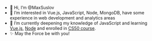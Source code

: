 - 👋 Hi, I’m @MaxSuslov
- 👀 I’m interested in Vue.js, JavaScript, Node, MongoDB, have some experience in web development and analytics areas
- 🌱 I’m currently deepening my knowledge of JavaScript and learning <a href="https://www.udemy.com/course/vuejs-2-the-complete-guide/" target="_blank">Vue.js</a>, <a href="https://www.udemy.com/course/learn-javascript-full-stack-from-scratch/" target="_blank">Node</a> and enrolled in <a href="https://pll.harvard.edu/course/cs50-introduction-computer-science?delta=0" target="_blank">CS50 course</a>.
- ✨ May the Force be with you!
<!---
MaxSuslov/MaxSuslov is a ✨ special ✨ repository because its `README.md` (this file) appears on your GitHub profile.
You can click the Preview link to take a look at your changes.
- 📫 How to reach me: 
  <ul>
    <li> <a href="mailto:maxsusmail@gmail.com">maxsusmail@gmail.com</a></li>
    <li> <a href="tel:+48794542568">+(48)794542568</a></li>
    <li> <a href="https://wa.me/+48794542568">WhatsApp</a></li>
    <li> <a href="https://telegram.me/maxsusmail">Telegram</a></li>
  <li> <a href="https://weblovestudio.com/">https://weblovestudio.com/</a>
--->
